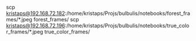 scp kristaps@192.168.72.182:/home/kristaps/Projs/bulbulis/notebooks/forest_frames/\*.jpeg forest_frames/
scp kristaps@192.168.72.196:/home/kristaps/Projs/bulbulis/notebooks/true_color_frames/\*.jpeg true_color_frames/